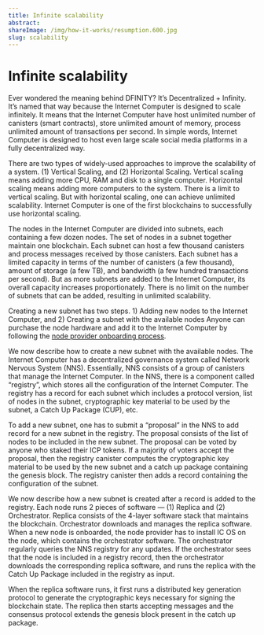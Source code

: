 ```yaml
---
title: Infinite scalability
abstract: 
shareImage: /img/how-it-works/resumption.600.jpg
slug: scalability
---
```


# Infinite scalability

Ever wondered the meaning behind DFINITY? It’s Decentralized + Infinity. It’s named that way because the Internet Computer is designed to scale infinitely. It means that the Internet Computer have host unlimited number of canisters (smart contracts), store unlimited amount of memory, process unlimited amount of transactions per second. In simple words, Internet Computer is designed to host even large scale social media platforms in a fully decentralized way. 

There are two types of widely-used approaches to improve the scalability of a system. (1) Vertical Scaling, and (2) Horizontal Scaling. Vertical scaling means adding more CPU, RAM and disk to a single computer. Horizontal scaling means adding more computers to the system. There is a limit to vertical scaling. But with horizontal scaling, one can achieve unlimited scalability. Internet Computer is one of the first blockchains to successfully use horizontal scaling. 

The nodes in the Internet Computer are divided into subnets, each containing a few dozen nodes. The set of nodes in a subnet together maintain one blockchain. Each subnet can host a few thousand canisters and process messages received by those canisters. Each subnet has a limited capacity in terms of the number of canisters (a few thousand), amount of storage (a few TB), and bandwidth (a few hundred transactions per second). But as more subnets are added to the Internet Computer, its overall capacity increases proportionately. There is no limit on the number of subnets that can be added, resulting in unlimited scalability. 

Creating a new subnet has two steps.  1) Adding new nodes to the Internet Computer,  and  2) Creating a subnet with the available nodes
Anyone can purchase the node hardware and add it to the Internet Computer by following the [node provider onboarding process](https://wiki.internetcomputer.org/wiki/Node_Provider_Onboarding). 

We now describe how to create a new subnet with the available nodes. The Internet Computer has a decentralized governance system called Network Nervous System (NNS). Essentially, NNS consists of a group of canisters that manage the Internet Computer. In the NNS, there is a component called “registry”, which stores all the configuration of the Internet Computer. The registry has a record for each subnet which includes a protocol version, list of nodes in the subnet, cryptographic key material to be used by the subnet, a Catch Up Package (CUP), etc. 

To add a new subnet, one has to submit a “proposal” in the NNS to add record for a new subnet in the registry. The proposal consists of the list of nodes to be included in the new subnet. The proposal can be voted by anyone who staked their ICP tokens. If a majority of voters accept the proposal, then the registry canister computes the cryptographic key material to be used by the new subnet and a catch up package containing the genesis block. The registry canister then adds a record containing the configuration of the subnet. 

We now describe how a new subnet is created after a record is added to the registry. Each node runs 2 pieces of software — (1) Replica and (2) Orchestrator. Replica consists of the 4-layer software stack that maintains the blockchain. Orchestrator downloads and manages the replica software.  When a new node is onboarded, the node provider has to install IC OS on the node, which contains the orchestrator software. The orchestrator regularly queries the NNS registry for any updates. If the orchestrator sees that the node is included in a registry record, then the orchestrator downloads the corresponding replica software, and runs the replica with the Catch Up Package included in the registry as input. 

When the replica software runs, it first runs a distributed key generation protocol to generate the cryptographic keys necessary for signing the blockchain state. The replica then starts accepting messages and the consensus protocol extends the genesis block present in the catch up package.


